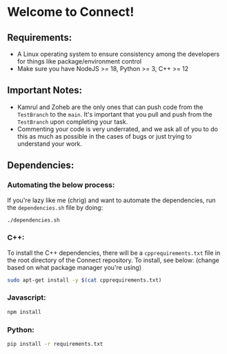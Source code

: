 # Welcome to Connect!

## Requirements:

- A Linux operating system to ensure consistency among the developers for things like package/environment control
- Make sure you have NodeJS >= 18, Python >= 3, C++ >= 12

## Important Notes:

- Kamrul and Zoheb are the only ones that can push code from the `TestBranch` to the `main`. It's important that you pull and push from the `TestBranch` upon completing your task.
- Commenting your code is very underrated, and we ask all of you to do this as much as possible in the cases of bugs or just trying to understand your work.

## Dependencies:

### Automating the below process:
If you're lazy like me (chrig) and want to automate the dependencies, run the `dependencies.sh` file by doing:
```bash
./dependencies.sh
```
### C++:
To install the C++ dependencies, there will be a `cpprequirements.txt` file in the root directory of the Connect repository. To install, see below:
(change based on what package manager you're using)
```bash
sudo apt-get install -y $(cat cpprequirements.txt)
```
### Javascript:
```bash
npm install
```
### Python:
```bash
pip install -r requirements.txt
```
